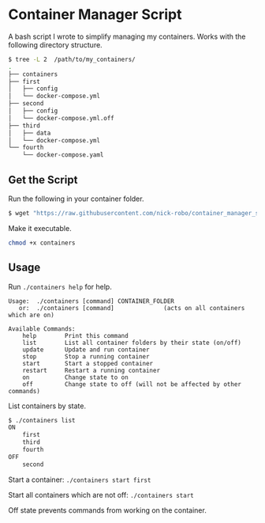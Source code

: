 # Container Manager Script

A bash script I wrote to simplify managing my containers. Works with the following directory structure. 

```bash
$ tree -L 2  /path/to/my_containers/
.
├── containers
├── first
│   ├── config
│   └── docker-compose.yml
├── second
│   ├── config
│   └── docker-compose.yml.off
├── third
│   ├── data
│   └── docker-compose.yml
└── fourth
    └── docker-compose.yaml
```
## Get the Script 

Run the following in your container folder.

```bash
$ wget "https://raw.githubusercontent.com/nick-robo/container_manager_script/master/containers"
```
Make it executable.
```bash
chmod +x containers
```

## Usage

Run `./containers help` for help.

```
Usage:  ./containers [command] CONTAINER_FOLDER
   or:  ./containers [command]              (acts on all containers which are on)

Available Commands:
    help        Print this command
    list        List all container folders by their state (on/off)
    update      Update and run container
    stop        Stop a running container
    start       Start a stopped container
    restart     Restart a running container
    on          Change state to on 
    off         Change state to off (will not be affected by other commands)
```
List containers by state.

```bash
$ ./containers list
ON
    first
    third
    fourth
OFF
    second
```

Start a container: `./containers start first`

Start all containers which are not off: `./containers start`

Off state prevents commands from working on the container.
